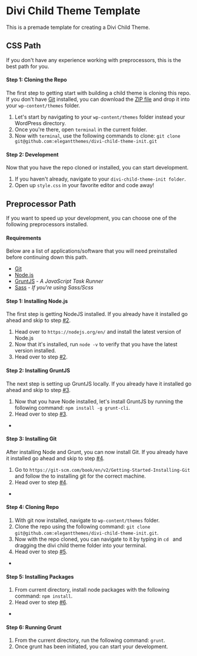 # Divi Child Theme Template
This is a premade template for creating a Divi Child Theme.

## CSS Path
If you don't have any experience working with preprocessors, this is the best path for you.

#### Step 1: Cloning the Repo
The first step to getting start with building a child theme is cloning this repo. If you don't have [Git](https://git-scm.com/book/en/v2/Getting-Started-Installing-Git) installed, you can download the [ZIP file](https://github.com/elegantthemes/Edition/archive/master.zip) and drop it into your `wp-content/themes` folder.

1. Let's start by navigating to your `wp-content/themes` folder instead your WordPress directory.
2. Once you're there, open `terminal` in the current folder.
3. Now with `terminal`, use the following commands to clone: `git clone git@github.com:elegantthemes/divi-child-theme-init.git`

#### Step 2: Development
Now that you have the repo cloned or installed, you can start development.

1. If you haven't already, navigate to your `divi-child-theme-init folder`.
2. Open up `style.css` in your favorite editor and code away!


## Preprocessor Path
If you want to speed up your development, you can choose one of the following preprocessors installed.

#### Requirements
Below are a list of applications/software that you will need preinstalled before continuing down this path.
- [Git](https://git-scm.com/book/en/v2/Getting-Started-Installing-Git)
- [Node.js](http://nodejs.org/)
- [GruntJS](http://gruntjs.com/) - _A JavaScript Task Runner_
- [Sass](http://sass-lang.com/install) - _If you're using Sass/Scss_


#### Step 1: Installing Node.js
The first step is getting NodeJS installed. If you already have it installed go ahead and skip to step [#2](#step-2-installing-gruntjs).

1. Head over to `https://nodejs.org/en/` and install the latest version of Node.js
2. Now that it's installed, run `node -v` to verify that you have the latest version installed.
3. Head over to step [#2](#step-2-installing-gruntjs).


#### Step 2: Installing GruntJS
The next step is setting up GruntJS locally. If you already have it installed go ahead and skip to step [#3](#step-3-installing-git).

1. Now that you have Node installed, let's install GruntJS by running the following command: `npm install -g grunt-cli`.
2. Head over to step [#3](#step-3-installing-git).

-

#### Step 3: Installing Git
After installing Node and Grunt, you can now install Git. If you already have it installed go ahead and skip to step [#4](#step-4-cloning-repo).

1. Go to `https://git-scm.com/book/en/v2/Getting-Started-Installing-Git` and follow the to installing git for the correct machine.
2. Head over to step [#4](#step-4-cloning-repo).

-

#### Step 4: Cloning Repo
1. With git now installed, navigate to `wp-content/themes` folder.
2. Clone the repo using the following command: `git clone git@github.com:elegantthemes/divi-child-theme-init.git`.
3. Now with the repo cloned, you can navigate to it by typing in `cd ` and dragging the divi child theme folder into your terminal.
3. Head over to step [#5](#step-5-installing-packages).

-

#### Step 5: Installing Packages
1. From current directory, install node packages with the following command: `npm install`.
2. Head over to step [#6](#step-6-running-grunt).

-

#### Step 6: Running Grunt
1. From the current directory, run the following command: `grunt`.
2. Once grunt has been initiated, you can start your development.